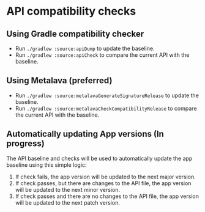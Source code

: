 # API compatibility checks

## Using Gradle compatibility checker

* Run `./gradlew :source:apiDump` to update the baseline.
* Run `./gradlew :source:apiCheck` to compare the current API with the baseline.

## Using Metalava (preferred)

* Run `./gradlew :source:metalavaGenerateSignatureRelease` to update the baseline.
* Run `./gradlew :source:metalavaCheckCompatibilityRelease` to compare the current API with the 
baseline.

## Automatically updating App versions (In progress)

The API baseline and checks will be used to automatically update the app baseline using this simple 
logic:

1. If check fails, the app version will be updated to the next major version.
2. If check passes, but there are changes to the API file,  the app version will be updated to the 
next minor version.
3. If check passes and there are no changes to the API file, the app version will be updated to the
next patch version.